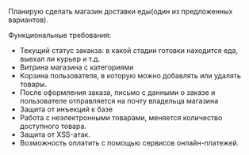 Планирую сделать магазин доставки еды(один из предложенных вариантов). 

Функциональные требования:
  - Текущий статус закакза: в какой стадии готовки находится еда, выехал ли курьер и т.д.
  - Витрина магазина с категориями
  - Корзина пользователя, в которую можно добавлять или удалять товары.
  - После оформления заказа, письмо с данными о заказе и пользователе отправляется на почту владельца магазина
  - Защита от инъекций к базе
  - Работа с неэлектронными товарами, меняется количество доступного товара.
  - Защита от XSS-атак.
  - Возможность оплатить с помощью сервисов онлайн-платежей.

